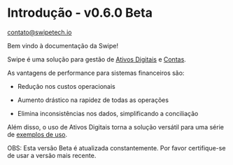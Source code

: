 # Introdução - v0.6.0 Beta

[contato@swipetech.io](mailto:contato@swipetech.io)

Bem vindo à documentação da Swipe!

Swipe é uma solução para gestão de [Ativos Digitais](#ativo) e [Contas](#conta). 

As vantagens de performance para sistemas financeiros são: 

- Redução nos custos operacionais 

- Aumento drástico na rapidez de todas as operações

- Elimina inconsistências nos dados, simplificando a conciliação

Além disso, o uso de Ativos Digitais torna a solução versátil para uma série de [exemplos de uso](#exemplos-de-uso).


OBS: Esta versão Beta é atualizada constantemente. Por favor certifique-se de usar a versão mais recente.
